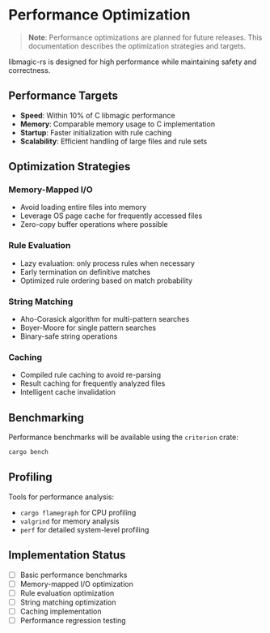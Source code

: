 # Performance Optimization

> **Note**: Performance optimizations are planned for future releases. This documentation describes the optimization strategies and targets.

libmagic-rs is designed for high performance while maintaining safety and correctness.

## Performance Targets

- **Speed**: Within 10% of C libmagic performance
- **Memory**: Comparable memory usage to C implementation
- **Startup**: Faster initialization with rule caching
- **Scalability**: Efficient handling of large files and rule sets

## Optimization Strategies

### Memory-Mapped I/O

- Avoid loading entire files into memory
- Leverage OS page cache for frequently accessed files
- Zero-copy buffer operations where possible

### Rule Evaluation

- Lazy evaluation: only process rules when necessary
- Early termination on definitive matches
- Optimized rule ordering based on match probability

### String Matching

- Aho-Corasick algorithm for multi-pattern searches
- Boyer-Moore for single pattern searches
- Binary-safe string operations

### Caching

- Compiled rule caching to avoid re-parsing
- Result caching for frequently analyzed files
- Intelligent cache invalidation

## Benchmarking

Performance benchmarks will be available using the `criterion` crate:

```bash
cargo bench
```

## Profiling

Tools for performance analysis:

- `cargo flamegraph` for CPU profiling
- `valgrind` for memory analysis
- `perf` for detailed system-level profiling

## Implementation Status

- [ ] Basic performance benchmarks
- [ ] Memory-mapped I/O optimization
- [ ] Rule evaluation optimization
- [ ] String matching optimization
- [ ] Caching implementation
- [ ] Performance regression testing
